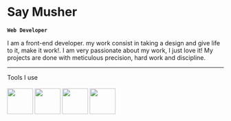 # Say Musher

**`Web Developer`**

I am a front-end developer. my work consist in taking a design and give life to it, make it work!. I am very passionate about my work, I just love it! My projects are done with meticulous precision, hard work and discipline.

---

Tools I use </br>
</br>
<img width="60px" style="padding-right=20px" src="https://cdn.jsdelivr.net/gh/devicons/devicon/icons/html5/html5-plain.svg" />
<img width="60px" style="padding-right=20px" src="https://cdn.jsdelivr.net/gh/devicons/devicon/icons/css3/css3-plain.svg" />
<img width="60px" style="padding-right=20px" src="https://cdn.jsdelivr.net/gh/devicons/devicon/icons/javascript/javascript-plain.svg">
<img width="60px" style="padding-right=20px" src="https://cdn.jsdelivr.net/gh/devicons/devicon/icons/react/react-original.svg" />
                    
          


